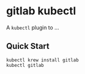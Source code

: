 # gitlab kubectl

A `kubectl` plugin to ...

## Quick Start

```
kubectl krew install gitlab
kubectl gitlab
```

